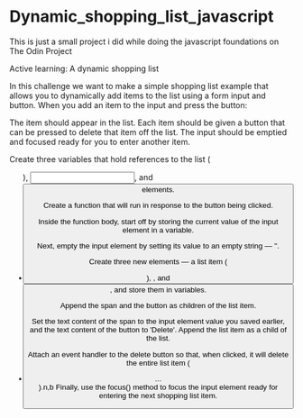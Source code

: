 # Dynamic_shopping_list_javascript
This is just a small project i did while doing the javascript foundations on The Odin Project

Active learning: A dynamic shopping list

In this challenge we want to make a simple shopping list example that allows you to dynamically add items 
to the list using a form input and button. When you add an item to the input and press the button:

The item should appear in the list.
Each item should be given a button that can be pressed to delete that item off the list.
The input should be emptied and focused ready for you to enter another item.

Create three variables that hold references to the list (<ul>), <input>, and <button> elements.

Create a function that will run in response to the button being clicked.

Inside the function body, start off by storing the current value of the input element in a variable.

Next, empty the input element by setting its value to an empty string — ''.

Create three new elements — a list item (<li>), <span>, and <button>, and store them in variables.

Append the span and the button as children of the list item.

Set the text content of the span to the input element value you saved earlier, and the text content of the button to 'Delete'.
Append the list item as a child of the list.

Attach an event handler to the delete button so that, when clicked, it will delete the entire list item (<li>...</li>).n,b
Finally, use the focus() method to focus the input element ready for entering the next shopping list item.
